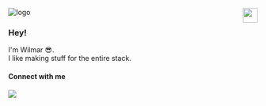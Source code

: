![logo](https://img.shields.io/badge/wilmarjongkind-100000?style=for-the-badge&logo=github&logoColor=white)
[<img src="https://i.giphy.com/media/ckMkDR1SKAr7v8AaN4/giphy.webp" width="30" align="right">](https://arcady.nl)

### Hey!

I'm Wilmar 😎.\
I like making stuff for the entire stack.

#### Connect with me

[<img src="https://img.shields.io/badge/LinkedIn-0077B5?style=for-the-badge&logo=linkedin&logoColor=white"/>](https://www.linkedin.com/in/wilmar-jongkind-b17094181/)
